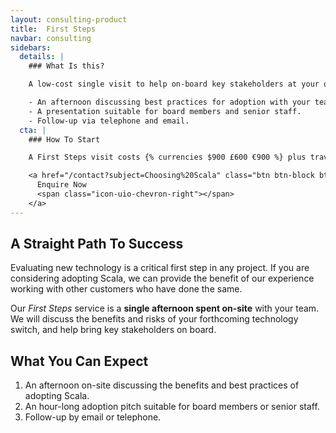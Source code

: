 ```yaml
---
layout: consulting-product
title:  First Steps
navbar: consulting
sidebars:
  details: |
    ### What Is this?

    A low-cost single visit to help on-board key stakeholders at your organisation.

    - An afternoon discussing best practices for adoption with your team.
    - A presentation suitable for board members and senior staff.
    - Follow-up via telephone and email.
  cta: |
    ### How To Start

    A First Steps visit costs {% currencies $900 £600 €900 %} plus travel.

    <a href="/contact?subject=Choosing%20Scala" class="btn btn-block btn-primary">
      Enquire Now
      <span class="icon-uio-chevron-right"></span>
    </a>
---
```


## A Straight Path To Success

Evaluating new technology is a critical first step in any project. If you are considering adopting Scala, we can provide the benefit of our experience working with other customers who have done the same.

Our *First Steps* service is a **single afternoon spent on-site** with your team. We will discuss the benefits and risks of your forthcoming technology switch, and help bring key stakeholders on board.

## What You Can Expect

1. An afternoon on-site discussing the benefits and best practices of adopting Scala.
2. An hour-long adoption pitch suitable for board members or senior staff.
3. Follow-up by email or telephone.
